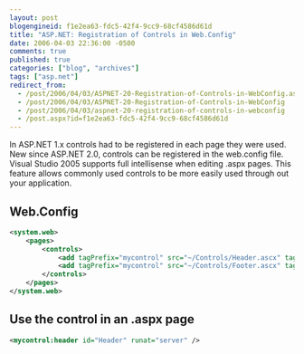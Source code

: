 ```yaml
---
layout: post
blogengineid: f1e2ea63-fdc5-42f4-9cc9-68cf4586d61d
title: "ASP.NET: Registration of Controls in Web.Config"
date: 2006-04-03 22:36:00 -0500
comments: true
published: true
categories: ["blog", "archives"]
tags: ["asp.net"]
redirect_from: 
  - /post/2006/04/03/ASPNET-20-Registration-of-Controls-in-WebConfig.aspx
  - /post/2006/04/03/ASPNET-20-Registration-of-Controls-in-WebConfig
  - /post/2006/04/03/aspnet-20-registration-of-controls-in-webconfig
  - /post.aspx?id=f1e2ea63-fdc5-42f4-9cc9-68cf4586d61d
---
```


In ASP.NET 1.x controls had to be registered in each page they were used. New since ASP.NET 2.0, controls can be registered in the web.config file. Visual Studio 2005 supports full intellisense when editing .aspx pages. This feature allows commonly used controls to be more easily used through out your application.

## Web.Config

```xml
<system.web>
    <pages>
        <controls>
            <add tagPrefix="mycontrol" src="~/Controls/Header.ascx" tagName="header"/>
            <add tagPrefix="mycontrol" src="~/Controls/Footer.ascx" tagName="footer"/>
        </controls>
    </pages>
</system.web>
```

## Use the control in an .aspx page

```xml
<mycontrol:header id="Header" runat="server" />
```
